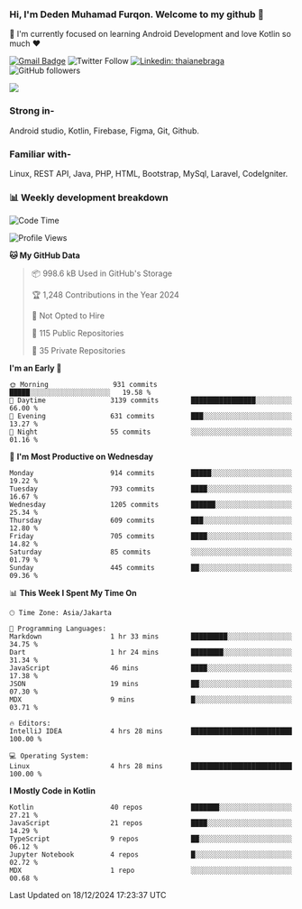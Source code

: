 ### Hi, I'm Deden Muhamad Furqon. Welcome to my github 👋

<!--
**furqoncreative/furqoncreative** is a ✨ _special_ ✨ repository because its `README.md` (this file) appears on your GitHub profile.

Here are some ideas to get you started:

- 🔭 I’m currently working on ...
- 👯 I’m looking to collaborate on ...
- 🤔 I’m looking for help with ...
- 💬 Ask me about ...
- 📫 How to reach me: ...
- 😄 Pronouns: ...
- ⚡ Fun fact: ...
-->

  🌱 I'm currently focused on learning Android Development and love Kotlin so much ❤ 

[![Gmail Badge](https://img.shields.io/badge/-furqoncreative24@gmail.com-c14438?style=flat-square&logo=Gmail&logoColor=white&link=mailto:furqoncreative24@gmail.com)](mailto:furqoncreative24@gmail.com)
![Twitter Follow](https://img.shields.io/twitter/follow/furqoncreative?label=Follow)
[![Linkedin: thaianebraga](https://img.shields.io/badge/-Deden_Muhamad_Furqon-blue?style=flat-square&logo=Linkedin&logoColor=white&link=https://www.linkedin.com/in/anmol-p-singh/)](https://www.linkedin.com/in/furqoncreative/)
![GitHub followers](https://img.shields.io/github/followers/furqoncreative?label=Follow&style=social)

<img src="https://github-readme-stats.sera5-dev.vercel.app/api?username=furqoncreative&hide=stars&show_icons=true&count_private=true&include_all_commits=true&title_color=#008080&icon_color=#008080&hide_border=true" width="">

### Strong in-

Android studio, Kotlin, Firebase, Figma, Git, Github.

### Familiar with-
Linux, REST API, Java, PHP, HTML, Bootstrap, MySql, Laravel, CodeIgniter.

### 📊 Weekly development breakdown

<!--START_SECTION:waka-->
![Code Time](http://img.shields.io/badge/Code%20Time-2%2C728%20hrs%2025%20mins-blue)

![Profile Views](http://img.shields.io/badge/Profile%20Views-0-blue)

**🐱 My GitHub Data** 

> 📦 998.6 kB Used in GitHub's Storage 
 > 
> 🏆 1,248 Contributions in the Year 2024
 > 
> 🚫 Not Opted to Hire
 > 
> 📜 115 Public Repositories 
 > 
> 🔑 35 Private Repositories 
 > 
**I'm an Early 🐤** 

```text
🌞 Morning                931 commits         █████░░░░░░░░░░░░░░░░░░░░   19.58 % 
🌆 Daytime                3139 commits        ████████████████░░░░░░░░░   66.00 % 
🌃 Evening                631 commits         ███░░░░░░░░░░░░░░░░░░░░░░   13.27 % 
🌙 Night                  55 commits          ░░░░░░░░░░░░░░░░░░░░░░░░░   01.16 % 
```
📅 **I'm Most Productive on Wednesday** 

```text
Monday                   914 commits         █████░░░░░░░░░░░░░░░░░░░░   19.22 % 
Tuesday                  793 commits         ████░░░░░░░░░░░░░░░░░░░░░   16.67 % 
Wednesday                1205 commits        ██████░░░░░░░░░░░░░░░░░░░   25.34 % 
Thursday                 609 commits         ███░░░░░░░░░░░░░░░░░░░░░░   12.80 % 
Friday                   705 commits         ████░░░░░░░░░░░░░░░░░░░░░   14.82 % 
Saturday                 85 commits          ░░░░░░░░░░░░░░░░░░░░░░░░░   01.79 % 
Sunday                   445 commits         ██░░░░░░░░░░░░░░░░░░░░░░░   09.36 % 
```


📊 **This Week I Spent My Time On** 

```text
🕑︎ Time Zone: Asia/Jakarta

💬 Programming Languages: 
Markdown                 1 hr 33 mins        █████████░░░░░░░░░░░░░░░░   34.75 % 
Dart                     1 hr 24 mins        ████████░░░░░░░░░░░░░░░░░   31.34 % 
JavaScript               46 mins             ████░░░░░░░░░░░░░░░░░░░░░   17.38 % 
JSON                     19 mins             ██░░░░░░░░░░░░░░░░░░░░░░░   07.30 % 
MDX                      9 mins              █░░░░░░░░░░░░░░░░░░░░░░░░   03.71 % 

🔥 Editors: 
IntelliJ IDEA            4 hrs 28 mins       █████████████████████████   100.00 % 

💻 Operating System: 
Linux                    4 hrs 28 mins       █████████████████████████   100.00 % 
```

**I Mostly Code in Kotlin** 

```text
Kotlin                   40 repos            ███████░░░░░░░░░░░░░░░░░░   27.21 % 
JavaScript               21 repos            ████░░░░░░░░░░░░░░░░░░░░░   14.29 % 
TypeScript               9 repos             ██░░░░░░░░░░░░░░░░░░░░░░░   06.12 % 
Jupyter Notebook         4 repos             █░░░░░░░░░░░░░░░░░░░░░░░░   02.72 % 
MDX                      1 repo              ░░░░░░░░░░░░░░░░░░░░░░░░░   00.68 % 
```




 Last Updated on 18/12/2024 17:23:37 UTC
<!--END_SECTION:waka-->
